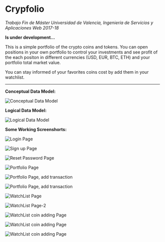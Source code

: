 # Crypfolio

*Trabajo Fin de Máster
Universidad de Valencia, Ingeniería de Servicios y Aplicaciones Web 2017-18*

**Is under development...**

 This is a simple portfolio of the crypto coins and tokens. You can open 
 positions in your own portfolio to control your investments and see profit of the each positon
 in different currencies (USD, EUR, BTC, ETH) and your portfolio total market value.
 
 You can stay informed of your favorites coins cost by add them in your watchlist.

-----

**Conceptual Data Model:**

![Conceptual Data Model](database/CrypFolio-Conceptual_Model_UML.png "Conceptual Data Model")

**Logical Data Model:**

![Logical Data Model](database/CrypFolio-Logical_model_ERR_diagram.png)

**Some Working Screenshorts:**

![Login Page](images/login-page.png)

![Sign up Page](images/signup.png)

![Reset Password Page](images/password-reset-page.png)

![Portfolio Page](images/portfolio.png)

![Portfolio Page, add transaction](images/add-transaction.png)

![Portfolio Page, add transaction](images/add-transaction-2.png)

![WatchList Page](images/watchlist-page.png)

![WatchList Page-2](images/watchlist-2-page.png)

![WatchList coin adding Page](images/watchlist-add-coin-page.png)

![WatchList coin adding Page](images/watchlist-add-coin-page-2.png)

![WatchList coin adding Page](images/watchlist-add-coin-page-3.png)